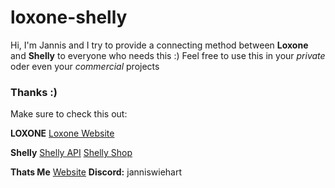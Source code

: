 # loxone-shelly

Hi, I'm Jannis and I try to provide a connecting method between **Loxone** and **Shelly** to everyone who needs this :)
Feel free to use this in your *private* oder even your *commercial* projects

### Thanks :)


Make sure to check this out:

**LOXONE**
[Loxone Website](https://loxone.com)

**Shelly**
[Shelly API](https://shelly-api-docs.shelly.cloud/)
[Shelly Shop](https://www.shelly.com/de/products/shop)

**Thats Me**
[Website](https://wiehart.de)
**Discord:** janniswiehart